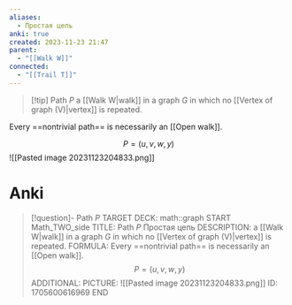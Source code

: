 ```yaml
---
aliases:
  - Простая цепь
anki: true
created: 2023-11-23 21:47
parent:
  - "[[Walk W]]"
connected:
  - "[[Trail T]]"
---
```


> [!tip] Path $P$
> a [[Walk W|walk]] in a graph $G$ in which no [[Vertex of graph (V)|vertex]]  is repeated. 

Every ==nontrivial path== is necessarily an [[Open walk]].

$$P = (u,v,w,y)$$
![[Pasted image 20231123204833.png]]

# Anki
> [!question]- Path $P$
TARGET DECK: math::graph
START
Math_TWO_side
TITLE: Path $P$
Простая цепь
DESCRIPTION: a [[Walk W|walk]] in a graph $G$ in which no [[Vertex of graph (V)|vertex]]  is repeated. 
FORMULA: Every ==nontrivial path== is necessarily an [[Open walk]].
$$P = (u,v,w,y)$$
ADDITIONAL:
PICTURE: ![[Pasted image 20231123204833.png]]
ID: 1705600616969
END









